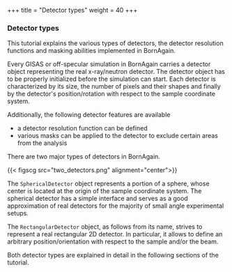 +++
title = "Detector types"
weight = 40
+++

### Detector types

This tutorial explains the various types of detectors, the detector resolution functions and masking abilities implemented in BornAgain.

Every GISAS or off-specular simulation in BornAgain carries a detector object representing the real x-ray/neutron detector. The detector object has to be properly initialized before the simulation can start. Each detector is characterized by its size, the number of pixels and their shapes and finally by the detector's position/rotation with respect to the sample coordinate system.

Additionally, the following detector features are available

* a detector resolution function can be defined
* various masks can be applied to the detector to exclude certain areas from the analysis

There are two major types of detectors in BornAgain.

{{< figscg src="two_detectors.png" alignment="center">}}

The `SphericalDetector` object represents a portion of a sphere, whose center is located at the origin of the sample coordinate system. The spherical detector has a simple interface and serves as a good approximation of real detectors for the majority of small angle experimental setups.

The `RectangularDetector` object, as follows from its name, strives to represent a real rectangular 2D detector. In particular, it allows to define an arbitrary position/orientation with respect to the sample and/or the beam.

Both detector types are explained in detail in the following sections of the tutorial.